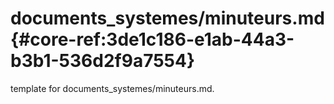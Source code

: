 # documents_systemes/minuteurs.md  {#core-ref:3de1c186-e1ab-44a3-b3b1-536d2f9a7554}
 
<span class="fixme template"> template for documents_systemes/minuteurs.md.</span>
